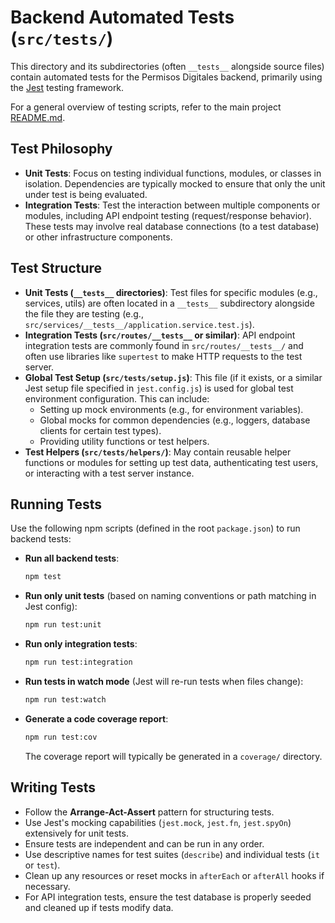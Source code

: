 # Backend Automated Tests (`src/tests/`)

This directory and its subdirectories (often `__tests__` alongside source files) contain automated tests for the Permisos Digitales backend, primarily using the [Jest](https://jestjs.io/) testing framework.

For a general overview of testing scripts, refer to the main project [README.md](../../README.md#testing).

## Test Philosophy

*   **Unit Tests**: Focus on testing individual functions, modules, or classes in isolation. Dependencies are typically mocked to ensure that only the unit under test is being evaluated.
*   **Integration Tests**: Test the interaction between multiple components or modules, including API endpoint testing (request/response behavior). These tests may involve real database connections (to a test database) or other infrastructure components.

## Test Structure

*   **Unit Tests (`__tests__` directories)**: Test files for specific modules (e.g., services, utils) are often located in a `__tests__` subdirectory alongside the file they are testing (e.g., `src/services/__tests__/application.service.test.js`).
*   **Integration Tests (`src/routes/__tests__` or similar)**: API endpoint integration tests are commonly found in `src/routes/__tests__/` and often use libraries like `supertest` to make HTTP requests to the test server.
*   **Global Test Setup (`src/tests/setup.js`)**: This file (if it exists, or a similar Jest setup file specified in `jest.config.js`) is used for global test environment configuration. This can include:
    *   Setting up mock environments (e.g., for environment variables).
    *   Global mocks for common dependencies (e.g., loggers, database clients for certain test types).
    *   Providing utility functions or test helpers.
*   **Test Helpers (`src/tests/helpers/`)**: May contain reusable helper functions or modules for setting up test data, authenticating test users, or interacting with a test server instance.

## Running Tests

Use the following npm scripts (defined in the root `package.json`) to run backend tests:

*   **Run all backend tests**:
    ```bash
    npm test
    ```
*   **Run only unit tests** (based on naming conventions or path matching in Jest config):
    ```bash
    npm run test:unit
    ```
*   **Run only integration tests**:
    ```bash
    npm run test:integration
    ```
*   **Run tests in watch mode** (Jest will re-run tests when files change):
    ```bash
    npm run test:watch
    ```
*   **Generate a code coverage report**:
    ```bash
    npm run test:cov
    ```
    The coverage report will typically be generated in a `coverage/` directory.

## Writing Tests

*   Follow the **Arrange-Act-Assert** pattern for structuring tests.
*   Use Jest's mocking capabilities (`jest.mock`, `jest.fn`, `jest.spyOn`) extensively for unit tests.
*   Ensure tests are independent and can be run in any order.
*   Use descriptive names for test suites (`describe`) and individual tests (`it` or `test`).
*   Clean up any resources or reset mocks in `afterEach` or `afterAll` hooks if necessary.
*   For API integration tests, ensure the test database is properly seeded and cleaned up if tests modify data.
